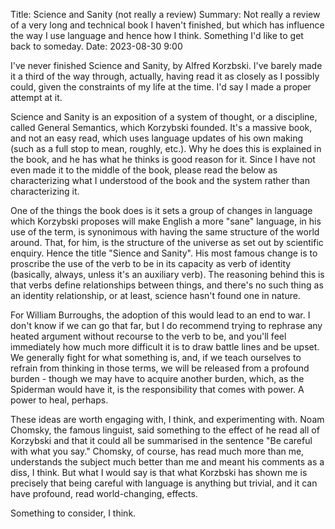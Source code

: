 Title: Science and Sanity (not really a review)
Summary: Not really a review of a very long and technical book I haven't finished, but which has influence the way I use language and hence how I think. Something I'd like to get back to someday.
Date: 2023-08-30 9:00

I've never finished Science and Sanity, by Alfred Korzbski. I've barely made it a third of the way through, actually, having read it as closely as I possibly could, given the constraints of my life at the time. I'd say I made a proper attempt at it.

Science and Sanity is an exposition of a system of thought, or a discipline, called General Semantics, which Korzybski founded. It's a massive book, and not an easy read, which uses language updates of his own making (such as a full stop to mean, roughly, etc.). Why he does this is explained in the book, and he has what he thinks is good reason for it. Since I have not even made it to the middle of the book, please read the below as characterizing what I understood of the book and the system rather than characterizing it. 

One of the things the book does is it sets a group of changes in language which Korzybski proposes will make English a more "sane" language, in his use of the term, is synonimous with having the same structure of the world around. That, for him, is the structure of the universe as set out by scientific enquiry. Hence the title "Sience and Sanity". His most famous change is to proscribe the use of the verb to be in its capacity as verb of identity (basically, always, unless it's an auxiliary verb). The reasoning behind this is that verbs define relationships between things, and there's no such thing as an identity relationship, or at least, science hasn't found one in nature.

For William Burroughs, the adoption of this would lead to an end to war. I don't know if we can go that far, but I do recommend trying to rephrase any heated argument without recourse to the verb to be, and you'll feel immediately how much more difficult it is to draw battle lines and be upset. We generally fight for what something is, and, if we teach ourselves to refrain from thinking in those terms, we will be released from a profound burden - though we may have to acquire another burden, which, as the Spiderman would have it, is the responsibility that comes with power. A power to heal, perhaps.

These ideas are worth engaging with, I think, and experimenting with. Noam Chomsky, the famous linguist, said something to the effect of he read all of Korzybski and that it could all be summarised in the sentence "Be careful with what you say." Chomsky, of course, has read much more than me, understands the subject much better than me and meant his comments as a diss, I think. But what I would say is that what Korzbski has shown me is precisely that being careful with language is anything but trivial, and it can have profound, read world-changing, effects.

Something to consider, I think.
